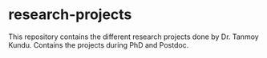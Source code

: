 # research-projects
This repository contains the different research projects done by Dr. Tanmoy Kundu. Contains the projects during PhD and Postdoc.
